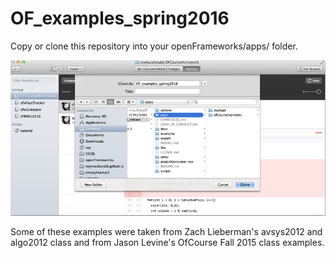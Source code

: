# OF_examples_spring2016

Copy or clone this repository into your openFrameworks/apps/ folder.

![screenshot](githubDesktopScreenshot.png)


Some of these examples were taken from Zach Lieberman's avsys2012 and algo2012 class and from Jason Levine's OfCourse Fall 2015 class examples.